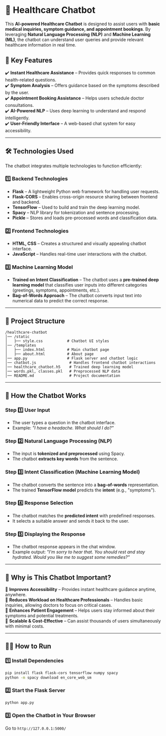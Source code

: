 # 🏥 Healthcare Chatbot  

This **AI-powered Healthcare Chatbot** is designed to assist users with **basic medical inquiries, symptom guidance, and appointment bookings**. By leveraging **Natural Language Processing (NLP)** and **Machine Learning (ML)**, the chatbot can understand user queries and provide relevant healthcare information in real time.  

## 🚀 Key Features  

✔️ **Instant Healthcare Assistance** – Provides quick responses to common health-related questions.  
✔️ **Symptom Analysis** – Offers guidance based on the symptoms described by the user.  
✔️ **Appointment Booking Assistance** – Helps users schedule doctor consultations.  
✔️ **AI-Powered NLP** – Uses deep learning to understand and respond intelligently.  
✔️ **User-Friendly Interface** – A web-based chat system for easy accessibility.  

---

## 🛠️ Technologies Used  

The chatbot integrates multiple technologies to function efficiently:  

### 1️⃣ **Backend Technologies**  
- **Flask** – A lightweight Python web framework for handling user requests.  
- **Flask-CORS** – Enables cross-origin resource sharing between frontend and backend.  
- **TensorFlow** – Used to build and train the deep learning model.  
- **Spacy** – NLP library for tokenization and sentence processing.  
- **Pickle** – Stores and loads pre-processed words and classification data.  

### 2️⃣ **Frontend Technologies**  
- **HTML, CSS** – Creates a structured and visually appealing chatbot interface.  
- **JavaScript** – Handles real-time user interactions with the chatbot.  

### 3️⃣ **Machine Learning Model**  
- **Trained on Intent Classification** – The chatbot uses a **pre-trained deep learning model** that classifies user inputs into different categories (greetings, symptoms, appointments, etc.).  
- **Bag-of-Words Approach** – The chatbot converts input text into numerical data to predict the correct response.  

---

## 📂 Project Structure  

```
/healthcare-chatbot
│── /static
│   ├── style.css           # Chatbot UI styles
│── /templates
│   ├── index.html          # Main chatbot page
│   ├── about.html          # About page
│── app.py                  # Flask server and chatbot logic
│── chatbot.js               # Handles frontend chatbot interactions
│── healthcare_chatbot.h5    # Trained deep learning model
│── words.pkl, classes.pkl   # Preprocessed NLP data
│── README.md                # Project documentation
```

---

## 🎯 How the Chatbot Works  

### Step 1️⃣ **User Input**  
- The user types a question in the chatbot interface.  
- Example: *"I have a headache. What should I do?"*  

### Step 2️⃣ **Natural Language Processing (NLP)**  
- The input is **tokenized and preprocessed** using Spacy.  
- The chatbot **extracts key words** from the sentence.  

### Step 3️⃣ **Intent Classification (Machine Learning Model)**  
- The chatbot converts the sentence into a **bag-of-words** representation.  
- The trained **TensorFlow model** predicts the **intent** (e.g., "symptoms").  

### Step 4️⃣ **Response Selection**  
- The chatbot matches the **predicted intent** with predefined responses.  
- It selects a suitable answer and sends it back to the user.  

### Step 5️⃣ **Displaying the Response**  
- The chatbot response appears in the chat window.  
- Example output: *"I'm sorry to hear that. You should rest and stay hydrated. Would you like me to suggest some remedies?"*  

---

## 📌 Why is This Chatbot Important?  

🔹 **Improves Accessibility** – Provides instant healthcare guidance anytime, anywhere.  
🔹 **Reduces Workload on Healthcare Professionals** – Handles basic inquiries, allowing doctors to focus on critical cases.  
🔹 **Enhances Patient Engagement** – Helps users stay informed about their symptoms and potential treatments.  
🔹 **Scalable & Cost-Effective** – Can assist thousands of users simultaneously with minimal costs.  

---

## 🏃‍♂️ How to Run  

### 1️⃣ Install Dependencies  

```bash
pip install flask flask-cors tensorflow numpy spacy
python -m spacy download en_core_web_sm
```

### 2️⃣ Start the Flask Server  

```bash
python app.py
```

### 3️⃣ Open the Chatbot in Your Browser  

Go to `http://127.0.0.1:5000/`  
